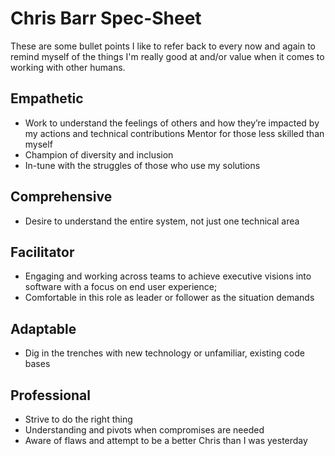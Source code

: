 # Chris Barr Spec-Sheet

These are some bullet points I like to refer back to every now and again to remind myself of the things I'm really good at and/or value when it comes to working with other humans.

## Empathetic
* Work to understand the feelings of others and how they’re impacted by my actions and technical contributions
Mentor for those less skilled than myself
* Champion of diversity and inclusion
* In-tune with the struggles of those who use my solutions

## Comprehensive
* Desire to understand the entire system, not just one technical area

## Facilitator
* Engaging and working across teams to achieve executive visions into software with a focus on end user experience; 
* Comfortable in this role as leader or follower as the situation demands

## Adaptable
* Dig in the trenches with new technology or unfamiliar, existing code bases

## Professional
* Strive to do the right thing
* Understanding and pivots when compromises are needed
* Aware of flaws and attempt to be a better Chris than I was yesterday
